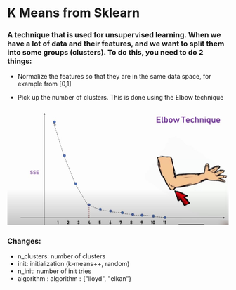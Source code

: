 # K Means from Sklearn

### A technique that is used for unsupervised learning. When we have a lot of data and their features, and we want to split them into some groups (clusters). To do this, you need to do 2 things:

- Normalize the features so that they are in the same data space, for example from [0,1]

- Pick up the number of clusters. This is done using the Elbow technique

![plot](./elbow.jpg)


### Changes:

- n_clusters: number of clusters
- init: initialization (k-means++, random)
- n_init: number of init tries
- algorithm : algorithm : {"lloyd", "elkan”}
